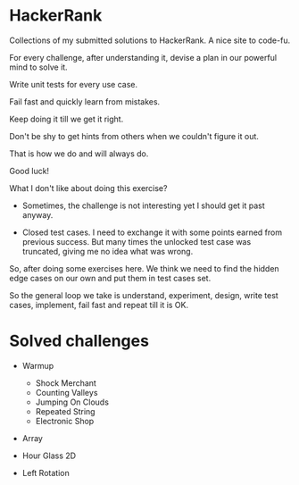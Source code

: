 # HackerRank
Collections of my submitted solutions to HackerRank. A nice site to code-fu.


For every challenge, after understanding it, devise a plan in our powerful mind to solve it.

Write unit tests for every use case.

Fail fast and quickly learn from mistakes.

Keep doing it till we get it right.

Don't be shy to get hints from others when we couldn't figure it out.

That is how we do and will always do.

Good luck!


What I don't like about doing this exercise?

- Sometimes, the challenge is not interesting yet I should get it past anyway.

- Closed test cases.
  I need to exchange it with some points earned from previous success. 
  But many times the unlocked test case was truncated, giving me no idea what was wrong.

So, after doing some exercises here. We think we need to find the hidden edge cases on our own and put them in test cases set.

So the general loop we take is understand, experiment, design, write test cases, implement, fail fast and repeat till it is OK.

# Solved challenges

- Warmup

  - Shock Merchant
  - Counting Valleys
  - Jumping On Clouds
  - Repeated String
  - Electronic Shop
  
 - Array
 
  - Hour Glass 2D
  - Left Rotation
  
